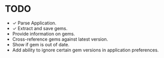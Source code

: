 # TODO

 - ✓ Parse Application.
 - ✓ Extract and save gems.
 - Provide information on gems.
 - Cross-reference gems against latest version.
 - Show if gem is out of date.
 - Add ability to ignore certain gem versions in application preferences.